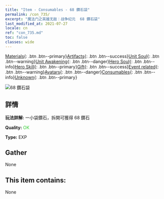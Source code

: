 ```yaml
---
title: "Item - Consumables - 68 鑽石袋"
permalink: /con_735/
excerpt: "魔法门之英雄无敌：战争纪元  68 鑽石袋"
last_modified_at: 2021-07-27
locale: cn
ref: "con_735.md"
toc: false
classes: wide
---
```

 [Materials](/ItemsCN/){: .btn .btn--primary}[Artifacts](/ItemsCN/Artifacts/){: .btn .btn--success}[Unit Soul](/ItemsCN/UnitSoul/){: .btn .btn--warning}[Unit Awakening](/ItemsCN/UnitAwakening/){: .btn .btn--danger}[Hero Soul](/ItemsCN/HeroSoul/){: .btn .btn--info}[Hero Skill](/ItemsCN/HeroSkill/){: .btn .btn--primary}[Gift](/ItemsCN/Gift/){: .btn .btn--success}[Event related](/ItemsCN/Events/){: .btn .btn--warning}[Avatars](/ItemsCN/Avatars/){: .btn .btn--danger}[Consumables](/ItemsCN/Consumables/){: .btn .btn--info}[Unknown](/ItemsCN/Unknown/){: .btn .btn--primary}

 ![68 鑽石袋](/images/t/i_tool_30271.png)

## 詳情
 **玩法詳解:** 一小袋鑽石，拆開可獲得 68 鑽石

 **Quality:** <span style="color: #32CD32">OK</span>

 **Type:** EXP

## Gather

  None

## This item contains:

  None

